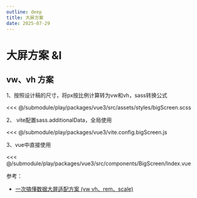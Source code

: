 ```yaml
---
outline: deep
title: 大屏方案
date: 2025-07-29
---
```

# 大屏方案 &I

## vw、vh 方案

1、按照设计稿的尺寸，将px按比例计算转为vw和vh，sass转换公式

<<< @/submodule/play/packages/vue3/src/assets/styles/bigScreen.scss

2、 vite配置sass.additionalData，全局使用

<<< @/submodule/play/packages/vue3/vite.config.bigScreen.js

3、vue中直接使用

<<< @/submodule/play/packages/vue3/src/components/BigScreen/Index.vue

参考：
- [一次搞懂数据大屏适配方案 (vw vh、rem、scale)](https://juejin.cn/post/7163932925955112996?searchId=202507221002590876F10B9AA440B4C673)
